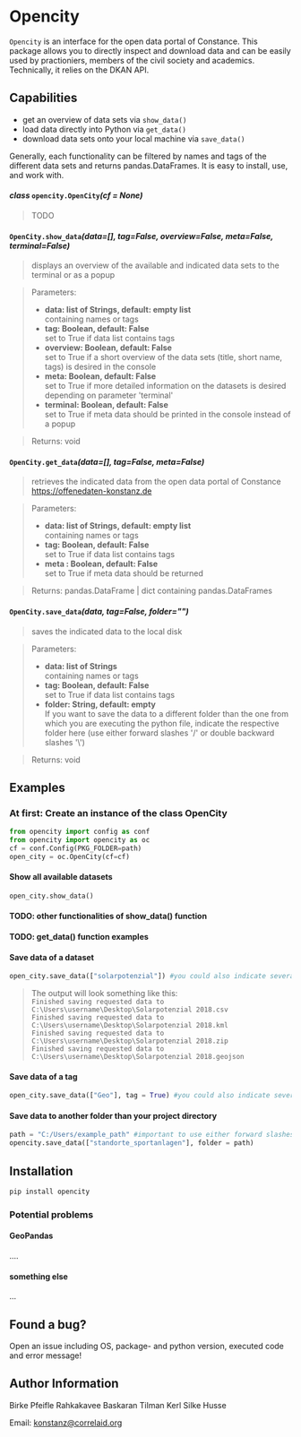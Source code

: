 # Opencity

`Opencity` is an interface for the open data portal of Constance. This package allows you to directly inspect and download data and can be easily used by practioniers, members of the civil society and academics. Technically, it relies on the DKAN API.

## Capabilities
- get an overview of data sets via `show_data()`
- load data directly into Python via `get_data()`
- download data sets onto your local machine via `save_data()`

Generally, each functionality can be filtered by names and tags of the different data sets and returns pandas.DataFrames. It is easy to install, use, and work with.

#### _class_ `opencity.OpenCity`_(cf = None)_
> TODO

#### `OpenCity.show_data`_(data=[], tag=False, overview=False, meta=False, terminal=False)_
> displays an overview of the available and indicated data sets to the terminal or as a popup

> Parameters: 
> - **data: list of Strings, default: empty list** <br /> 
>   containing names or tags
> - **tag: Boolean, default: False** <br /> 
>   set to True if data list contains tags
> - **overview: Boolean, default: False** <br /> 
>   set to True if a short overview of the data sets (title, short name, tags) is desired in the console
> - **meta: Boolean, default: False** <br /> 
>   set to True if more detailed information on the datasets is desired
>   depending on parameter 'terminal'
> - **terminal: Boolean, default: False** <br /> 
>   set to True if meta data should be printed in the console instead of a popup

> Returns: void
> 
#### `OpenCity.get_data`_(data=[], tag=False, meta=False)_
> retrieves the indicated data from the open data portal of Constance https://offenedaten-konstanz.de

> Parameters: 
> - **data: list of Strings, default: empty list** <br /> 
>   containing names or tags
> - **tag: Boolean, default: False** <br /> 
>   set to True if data list contains tags
> - **meta : Boolean, default: False** <br /> 
>   set to True if meta data should be returned

> Returns: pandas.DataFrame | dict containing pandas.DataFrames

#### `OpenCity.save_data`_(data, tag=False, folder="")_
> saves the indicated data to the local disk

> Parameters: 
> - **data: list of Strings** <br /> 
>   containing names or tags
> - **tag: Boolean, default: False** <br /> 
>   set to True if data list contains tags
> - **folder: String, default: empty** <br /> 
>   If you want to save the data to a different folder than the one from which you are executing the python file, indicate the respective folder here (use either forward slashes '/' or double backward slashes '\\')

> Returns: void

## Examples

### At first: Create an instance of the class OpenCity
```python
from opencity import config as conf
from opencity import opencity as oc
cf = conf.Config(PKG_FOLDER=path)
open_city = oc.OpenCity(cf=cf)
```
#### Show all available datasets
```python
open_city.show_data()
```
#### TODO: other functionalities of show_data() function

#### TODO: get_data() function examples

#### Save data of a dataset
```python
open_city.save_data(["solarpotenzial"]) #you could also indicate several datasets here
```
> The output will look something like this: <br /> 
> `Finished saving requested data to C:\Users\username\Desktop\Solarpotenzial 2018.csv` <br /> 
> `Finished saving requested data to C:\Users\username\Desktop\Solarpotenzial 2018.kml` <br /> 
> `Finished saving requested data to C:\Users\username\Desktop\Solarpotenzial 2018.zip` <br /> 
> `Finished saving requested data to C:\Users\username\Desktop\Solarpotenzial 2018.geojson` <br /> 

#### Save data of a tag
```python
open_city.save_data(["Geo"], tag = True) #you could also indicate several tags here
```
#### Save data to another folder than your project directory
```python
path = "C:/Users/example_path" #important to use either forward slashes or double backward slashes!
opencity.save_data(["standorte_sportanlagen"], folder = path)
```


## Installation

```bash
pip install opencity
```

### Potential problems
#### GeoPandas
....
#### something else
...



## Found a bug?
Open an issue including OS, package- and python version, executed code and error message!

## Author Information

Birke Pfeifle
Rahkakavee Baskaran
Tilman Kerl
Silke Husse

Email: konstanz@correlaid.org
